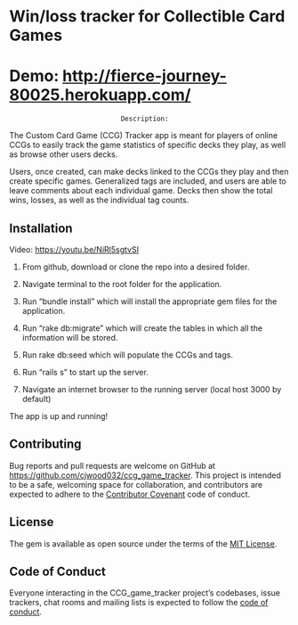 # Win/loss tracker for Collectible Card Games
# Demo: http://fierce-journey-80025.herokuapp.com/
								Description:
The Custom Card Game (CCG) Tracker app is meant for players of online CCGs to easily track the game statistics of specific decks they play, as well as browse other users decks. 

Users, once created, can make decks linked to the CCGs they play and then create specific games. Generalized tags are included, and users are able to leave comments about each individual game. Decks then show the total wins, losses, as well as the individual tag counts.  

 

## Installation 

 Video: https://youtu.be/NiRl5sgtvSI

1. From github, download or clone the repo into a desired folder. 

2. Navigate terminal to  the root folder for the application. 

3. Run “bundle install” which will  install the appropriate gem files for the application. 

4. Run “rake db:migrate”  which will create the tables in which all the information will be stored. 

5. Run rake db:seed which will  populate  the CCGs and tags. 

6. Run “rails s” to start up the server. 

7. Navigate an internet browser to the running server (local host 3000 by default) 

The app is up and running! 

## Contributing

Bug reports and pull requests are welcome on GitHub at https://github.com/cjwood032/ccg_game_tracker. This project is intended to be a safe, welcoming space for collaboration, and contributors are expected to adhere to the [Contributor Covenant](http://contributor-covenant.org) code of conduct.

## License

The gem is available as open source under the terms of the [MIT License](https://opensource.org/licenses/MIT).

## Code of Conduct

Everyone interacting in the CCG_game_tracker project’s codebases, issue trackers, chat rooms and mailing lists is expected to follow the [code of conduct](https://github.com/'cjwood032'/ccg_game_tracker/blob/master/CODE_OF_CONDUCT.md).
